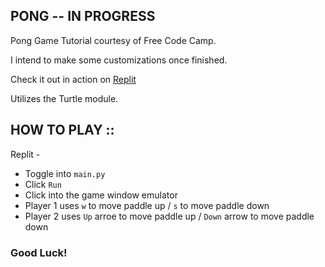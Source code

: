 ## PONG -- IN PROGRESS

Pong Game Tutorial courtesy of Free Code Camp.

I intend to make some customizations once finished. 

Check it out in action on [Replit](https://replit.com/@LisaTaylor1/py-pong-game#main.py)

Utilizes the Turtle module.


## HOW TO PLAY :: 

Replit - 
- Toggle into `main.py`
- Click `Run`
- Click into the game window emulator
- Player 1 uses `w` to move paddle up / `s` to move paddle down
- Player 2 uses `Up` arroe to move paddle up / `Down` arrow to move paddle down

### Good Luck! 